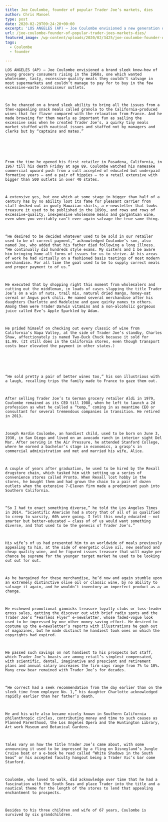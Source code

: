 ```yaml
---
title: Joe Coulombe, founder of popular Trader Joe’s markets, dies
author: Chris Manoel
type: post
date: 2020-02-29T09:24:20+00:00
excerpt: 'LOS ANGELES (AP) — Joe Coulombe envisioned a new generation of young grocery shoppers emerging in the 1960s, one that wanted healthy, tasty, high-quality food they couldn’t find in most supermarkets and couldn’t afford to buy in the few high-end gourmet outlets. So he found a new way to bring everything from a then-exotic snack&hellip;'
url: /joe-coulombe-founder-of-popular-trader-joes-markets-dies/
featured_image: /wp-content/uploads/2020/02/3425/joe-coulombe-founder-of-popular-trader-joes-markets-dies.jpg
tags:
  - Coulombe
  - founder

---
```

  
    LOS ANGELES (AP) — Joe Coulombe envisioned a brand sleek know-how of young grocery consumers rising in the 1960s, one which wanted wholesome, tasty, excessive-quality meals they couldn’t salvage in most supermarkets and couldn’t manage to pay for to buy in the few excessive-waste connoisseur outlets.
  
  
  
    So he chanced on a brand sleek ability to bring all the issues from a then-appealing snack meals called granola to the California-produced wines that for flavor compared with the relaxation from France. And he made browsing for them nearly as important fun as sailing the excessive seas when he created Trader Joe’s, a quirky tiny meals market stuffed with nautical issues and staffed not by managers and clerks but by “captains and mates.”
  
  
  
  
  
  
    From the time he opened his first retailer in Pasadena, California, in 1967 till his death Friday at age 89, Coulombe watched his namesake commercial upward push from a cult accepted of educated but underpaid formative years — and a pair of hippies — to a retail extensive with bigger than 500 outlets in over 40 states.
  
  
  
    A extensive yes, but one which at some stage in bigger than half of a century has by no ability lost its fame for pleasant carrier from staff decked out in goofy Hawaiian shirts, a e-newsletter that looks treasure it used to be published in the 1890s, and rows and rows of excessive-quality, inexpensive wholesome meals and gargantuan wine, even when you veritably can’t ever again salvage the true same thing.
  
  
  
    “He desired to be decided whatever used to be sold in our retailer used to be of correct payment,” acknowledged Coulombe’s son, also named Joe, who added that his father died following a long illness. “He continually did hundreds style exams. My sisters and I be aware him bringing home all forms of issues for us to strive. At his areas of work he had virtually on a fashioned basis tastings of most modern merchandise. For all time the goal used to be to supply correct meals and proper payment to of us.”
  
  
  
    He executed that by shopping right this moment from wholesalers and cutting out the middleman, in loads of cases slapping the title Trader Joe’s on a win of nuts, trail mix, natural dried mango, honey-oat cereal or Angus pork chili. He named several merchandise after his daughters Charlotte and Madeleine and gave quirky names to others. Among them were Trader Darwin vitamins and a non-alcoholic gorgeous juice called Eve’s Apple Sparkled by Adam.
  
  
  
    He prided himself on checking out every classic of wine from California’s Napa Valley, at the side of Trader Joe’s standby, Charles Shaw, affectionately is named Two-Buck Chuck because it sold for $1.99. (It still does in the California stores, even though transport costs bear elevated the payment in other states.)
  
  
  
  
  
  
    “He sold pretty a pair of better wines too,” his son illustrious with a laugh, recalling trips the family made to France to gaze them out.
  
  
  
    After selling Trader Joe’s to German grocery retailer Aldi in 1979, Coulombe remained as its CEO till 1988, when he left to launch a 2d profession as what he called a “temp,” coming in as meantime CEO or consultant for several tremendous companies in transition. He retired in 2013.
  
  
  
    Joseph Hardin Coulombe, an handiest child, used to be born on June 3, 1930, in San Diego and lived on an avocado ranch in interior sight Del Mar. After serving in the Air Pressure, he attended Stanford College, where he earned a bachelor’s stage in economics, a grasp’s in commercial administration and met and married his wife, Alice.
  
  
  
    A couple of years after graduation, he used to be hired by the Rexall drugstore chain, which tasked him with setting up a series of convenience stores called Pronto. When Rexall lost hobby in the stores, he bought them and had grown the chain to a pair of dozen outlets when the extensive 7-Eleven firm made a predominant push into Southern California.
  
  
  
    “So I had to enact something diverse,” he told the Los Angeles Times in 2014. “Scientific American had a story that of all of us qualified to creep to varsity, 60% were going. I felt this newly educated — not smarter but better-educated — class of of us would want something diverse, and that used to be the genesis of Trader Joe’s.”
  
  
  
    His wife’s of us had presented him to an worldwide of meals previously appealing to him, at the side of energetic olive oil, new seafood and cheap quality wine, and he figured issues treasure that will maybe per chance be supreme for the younger target market he used to be looking out out for out.
  
  
  
    As he bargained for these merchandise, he’d now and again stumble upon an extremely distinctive olive oil or classic wine, by no ability to salvage it again, and he wouldn’t inventory an imperfect product as a change.
  
  
  
    He eschewed promotional gimmicks treasure loyalty clubs or loss-leader gross sales, getting the discover out with brief radio spots and the Trader Joe’s “Fearless Flyer” e-newsletter, whose faded-vogue look used to be impressed by one other money-saving effort. He desired to costume up the e-newsletter’s reports with illustrations he gash out of magazines, but he made distinct he handiest took ones on which the copyrights had expired.
  
  
  
    He passed such savings on not handiest to his prospects but staff, which Trader Joe’s boasts are among retail’s simplest compensated, with scientific, dental, imaginative and prescient and retirement plans and annual salary increases the firm says range from 7% to 10%. Many crew bear remained with Trader Joe’s for decades.
  
  
  
    “He correct had a seek recommendation from the day earlier than on the sleek time from employee No. 1,” his daughter Charlotte acknowledged rapidly earlier than her father’s death.
  
  
  
    He and his wife also became nicely known in Southern California philanthropic circles, contributing money and time to such causes as Planned Parenthood, the Los Angeles Opera and the Huntington Library, Art work Museum and Botanical Gardens.
  
  
  
    Tales vary on how the title Trader Joe’s came about, with some announcing it used to be impressed by a fling on Disneyland’s Jungle Cruise boat or a e-book he read called “White Shadows in the South Seas” or his accepted faculty hangout being a Trader Vic’s bar come Stanford.
  
  
  
    Coulombe, who loved to walk, did acknowledge over time that he had a fascination with the South Seas and place Trader into the title and a nautical theme for the length of the stores to lend that appealing enchantment to prospects.
  
  
  
    Besides to his three children and wife of 67 years, Coulombe is survived by six grandchildren.
  
